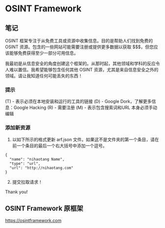 # OSINT Framework 

## 笔记
OSINT 框架专注于从免费工具或资源中收集信息。目的是帮助人们找到免费的 OSINT 资源。包含的一些网站可能需要注册或提供更多数据以获取 $$$，但您应该能够免费获得至少一部分可用信息。

我最初是从信息安全的角度创建这个框架的。从那时起，其他领域和学科的反应令人难以置信。我希望能够包含任何其他 OSINT 资源，尤其是来自信息安全之外的领域。请让我知道任何可能丢失的东西！

### 提示
(T) - 表示必须在本地安装和运行的工具的链接
(D) - Google Dork，了解更多信息：Google Hacking
(R) - 需要注册
(M) - 表示包含搜索词和URL 本身必须手动编辑

### 添加新资源
<ol start="1">
  <li>以如下所示的格式更新 arf.json 文件。如果这不是文件夹的第一个条目，请在前一个条目的最后一个右大括号中添加一个逗号。</li>
</ol>

```
{
  "name": "nihaotang Name",
  "type": "url",
  "url": "http://nihaotang.com"
}
```

<ol start="2">
  <li>提交拉取请求！</li>
</ol>

Thank you!

## OSINT Framework 原框架

https://osintframework.com

